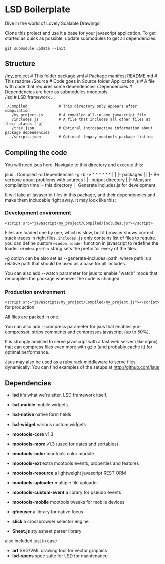# LSD Boilerplate

Dive in the world of Lovely Scalable Drawings! 

Clone this project and use it a base for your javascript application.
To get started as quick as possible, update submodules to get all dependencies:

`git submodule update --init`.


## Structure

   /my_project              # This folder
      package.yml           # Package manifest
      README.md             # This readme
     /Source                # Code goes in Source folder
       Application.js       # A file with code that requires some dependencies
     /Dependencies          # Dependencies are here as submodules
       /mootools             
       /lsd                 # LSD framework
       ...
       
     /Compiled              # This directory only appears after compilation 
       /my_project.js       # A compiled all-in-one javascript file
       /includes.js         # A file that includes all other files at their places (-g)
       /tree.json           # Optional introspective information about package dependencies
       /scripts.json        # Optional legacy mootools package listing
       
       
       
## Compiling the code

You will need jsus here. Navigate to this directory and execute this:

jsus . Compiled -d Dependencies -g -b -v
     ^  ^          ^            ^  ^  ^
     |  |          |- packages  |  |  |- Be verbose about problems with sources
     |  |- output directory     |  |- Measure compilation time
     |- this directory          |- Generate includes.js for development


It will take all javascript files in this package, and their dependencies and make
them includable right away. It may look like this:

### Development environment 

`<script src="javascript/my_project/Compiled/includes.js"></script>`

Files are loaded one by one, which is slow, but it browser shows correct 
stack traces in right files. `includes.js` only contains list of files to require.
you can define custom `window.loader` function in javascript to redefine
the loader. `window.prefix` string sets the prefix for every of the files.

-g option can be also set as --generate-includes=path, where path is a relative path
that should be used as a base for all includes.

You can also add --watch parameter for jsus to enable "watch" mode that recompiles 
the package whenever the code is changed.


### Production environment
`<script src="javascripts/my_project/Compiled/my_project.js"></script>` for production

All files are packed in one.  

You can also add --compress parameter for jsus that enables yui-compressor, 
strips comments and compresses javascript (up to 50%).

It is strongly advised to serve javascript with a fast web server (like nginx)
that can compress files even more with gzip (and probably cache it) for optimal 
performance. 

Jsus may also be used as a ruby rack middleware to serve files dynamically. 
You can find examples of the setups at http://github.com/jsus

## Dependencies
  
  * **lsd** it's what we're after. LSD framework itself.
  * **lsd-mobile** mobile widgets
  * **lsd-native** native form fields
  * **lsd-widget** various custom widgets
  
  * **mootools-core** v1.3
  * **mootools-more** v1.3 (used for dates and sortables)
  * **mootools-color** mootools color module
  * **mootools-ext** extra mootools events, properties and features
  * **mootools-resource** a lightweight javascript REST ORM
  * **mootools-uploader** multiple file uploader 
  * **mootools-custom-event** a library for pseudo events 
  * **mootools-mobile** mootools tweaks for mobile devices
  
  * **qfocuser** a library for native focus
  * **slick** a crossbrowser selector engine
  * **Sheet.js** stylesheet parser library
  
  also included just in case
  
  * **art** SVG/VML drawing tool for vector graphics
  * **lsd-specs** spec suite for LSD for maintenance
     